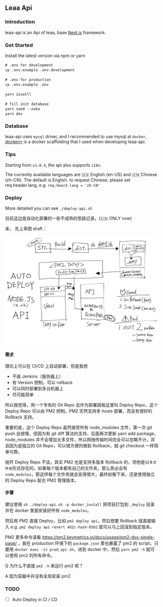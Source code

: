## Leaa Api

### Introduction

leaa-api is an Api of leaa, base [Nest.js](https://github.com/nestjs/nest) framework.

### Get Started

Install the latest version via npm or yarn

```shell script
# .env for development
cp .env.example .env.development

# .env for production
cp .env.example .env

yarn insatll

# fill init database
yarn seed --nuke
yarn dev
```

### Database

leaa-api uses `mysql` driver, and I recommended to use mysql at `docker`, [dockerrr](https://github.com/SolidZORO/dockerrr) is a docker scaffolding that I used when developing leaa-api.

### Tips

Starting from `v1.0.4`, the api also supports `i18n`.

The currently available languages are 🇺🇸 English (en-US) and 🇨🇳 Chinese (zh-CN). The default is English. to request Chinese, please set req.header.lang, e.g. `req.heard.lang = 'zh-CN'`

### Deploy

More detailed you can see `./deploy-api.sh`

目前这边是自动化部署的一些不成熟的思路记录。(🇨🇳 ONLY now)

来， 先上草图 draft：

![node-js-api-auto-deploy](./docs/images/node-js-api-auto-deploy.jpg)

#### 需求

理论上可以在 CI/CD 上自动部署，但是我想

- 不装 Jenkins（服务器上）
- 有 Version 控制，可以 rollback
- 可以同时部署到多台机器上
- 尽可能简单

所以我觉得，用一个专有的 Git Repo 去作为部署跳板这里叫 Deploy Repo，这个 Deploy Repo 可以由 PM2 控制。PM2 天然支持多 hosts 部署，而且有很好的 Rollback 支持。

重要的是，这个 Deploy Repo 虽然接受所有 node_modules 文件，第一次 git push 会很慢，但因为有 git diff 算法的支持，后面再次更新 yarn add package，node_modules 并不会增加太多文件，所以网络传输时间完全可以忽略不计。并且因为是独立的 Git Repo，可以很方便的做到 Rollback，就 git checkout 一样简单可靠。

抛开 Deploy Repo 不谈，其实 PM2 也是支持多版本 Rollback 的，但他是以`多文件夹`形式存在的，如果每个版本都有自己的文件夹，那么势必会有 `node_modules`，那这样每个文件夹就会变得很大，最终权衡下来，还是使用独立的 Deploy Repo 配合 PM2 管理版本。

#### 步骤

建议使用 `sh ./deploy-api.sh -p docker_install` 把项目打包到 `_deploy` 目录并在 docker 里面安装好所有 `node_modules`。

然后用 PM2 直接 Deploy，比如 `pm2 deploy api`，然后想要 Rollback 就直接输入 e.g. `pm2 deploy api revert 4d2c-hash-0582` 就可以马上回滚到指定版本。

PM2 更多命令请看 https://pm2.keymetrics.io/docs/usage/pm2-doc-single-page/ ，我在 production 环境下的 `package.json` 里也暴露了 pm2 的 script，只要用 `docker exec -it prod_api sh`，进到 docker 中，然后 `yarn pm2 -h` 就可以使用 pm2 的所有命令。

Q 为什么不直接 `pm2 -h` 来运行 pm2 呢？

A 因为容器中并没有全局安装 pm2

### TODO

- [ ] Auto Deploy in CI / CD

